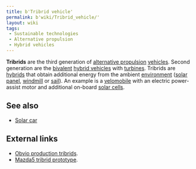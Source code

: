 ```yaml
---
title: b'Tribrid vehicle'
permalink: b'wiki/Tribrid_vehicle/'
layout: wiki
tags:
 - Sustainable technologies
 - Alternative propulsion
 - Hybrid vehicles
---
```


**Tribrids** are the third generation of [alternative
propulsion](alternative_propulsion "wikilink")
[vehicles](vehicle "wikilink"). Second generation are the
[bivalent](/wiki/Bivalent_(engine) "wikilink") [hybrid
vehicles](hybrid_vehicle "wikilink") with
[turbines](turbine "wikilink"). Tribrids are
[hybrids](/wiki/Hybrid_vehicle "wikilink") that obtain additional energy from
the ambient [environment](/wiki/Natural_environment "wikilink") ([solar
panel](solar_panel "wikilink"), [windmill](windmill "wikilink") or
[sail](sail "wikilink")). An example is a
[velomobile](velomobile "wikilink") with an electric power-assist motor
and additional on-board [solar cells](solar_cell "wikilink").

See also
--------

-   [Solar car](/wiki/Solar_car "wikilink")

External links
--------------

-   [Obvio production tribrids](http://www.obvio.ind.br).
-   [Mazda5 tribrid
    prototype](http://morriesmazda.blogspot.com/2007/02/future-of-mazda-hybrids.html).
